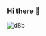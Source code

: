 ### Hi there 👋
![d8b](https://user-images.githubusercontent.com/127317/90687122-0750ac80-e275-11ea-852a-40d9e487ee81.jpg)
<!--
**nvloff/nvloff** is a ✨ _special_ ✨ repository because its `README.md` (this file) appears on your GitHub profile.

Here are some ideas to get you started:

- 🔭 I’m currently working on ...
- 🌱 I’m currently learning ...
- 👯 I’m looking to collaborate on ...
- 🤔 I’m looking for help with ...
- 💬 Ask me about ...
- 📫 How to reach me: ...
- 😄 Pronouns: ...
- ⚡ Fun fact: ...
-->

